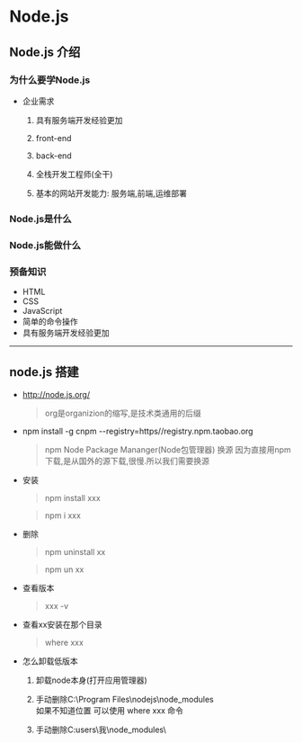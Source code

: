 # Node.js

## Node.js 介绍

### 为什么要学Node.js

- 企业需求

  1. 具有服务端开发经验更加

  2. front-end

  3. back-end

  4. 全栈开发工程师(全干)

  5. 基本的网站开发能力: 服务端,前端,运维部署

    

### Node.js是什么

### Node.js能做什么

### 预备知识

- HTML
- CSS
- JavaScript
- 简单的命令操作
- 具有服务端开发经验更加

------------------------------------

## node.js 搭建 

- http://node.js.org/

  > org是organizion的缩写,是技术类通用的后缀

- npm install -g cnpm --registry=https//registry.npm.taobao.org
  
  >npm Node Package Mananger(Node包管理器)
  >换源 因为直接用npm下载,是从国外的源下载,很慢.所以我们需要换源

- 安装

  > npm install xxx

  >npm i xxx 

- 删除
  > npm uninstall xx

  > npm un xx

- 查看版本  

  > xxx -v
- 查看xx安装在那个目录

  > where xxx  
- 怎么卸载低版本

  1. 卸载node本身(打开应用管理器)

  2. 手动删除C:\Program Files\nodejs\node_modules\
      如果不知道位置 可以使用  where xxx 命令 
  3. 手动删除C:users\我\node_modules\  